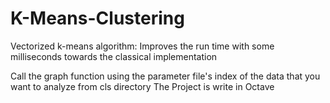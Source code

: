 # K-Means-Clustering
Vectorized k-means algorithm: Improves the run time with some milliseconds towards the classical implementation

Call the graph function using the parameter file's index of the data that you want to analyze from cls directory
The Project is write in Octave
